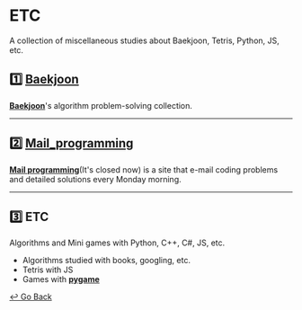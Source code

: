 # ETC

A collection of miscellaneous studies about Baekjoon, Tetris, Python, JS, etc.

## :one: [Baekjoon](https://github.com/lisy0123/Study/tree/master/ETC/01_baekjoon)

**[Baekjoon](https://www.acmicpc.net/)**'s algorithm problem-solving collection.

---

## :two: [Mail_programming](https://github.com/lisy0123/Study/blob/master/ETC/02_Mail_programming)

**[Mail programming](https://mailprogramming.com/)**(It's closed now) is a site that e-mail coding problems and detailed solutions every Monday morning.

---

## :three: ETC

Algorithms and Mini games with Python, C++, C#, JS, etc.

- Algorithms studied with books, googling, etc.
- Tetris with JS
- Games with **[pygame](https://www.pygame.org)**

[↩️ Go Back](https://github.com/lisy0123/Study)

